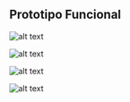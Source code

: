
## Prototipo Funcional

![alt text](https://github.com/WilberRojas/IoT_Dosificador/blob/main/Prototipo%20F%C3%ADsico/im1.jpeg)

![alt text](https://github.com/WilberRojas/IoT_Dosificador/blob/main/Prototipo%20F%C3%ADsico/im2.jpeg)

![alt text](https://github.com/WilberRojas/IoT_Dosificador/blob/main/Prototipo%20F%C3%ADsico/im3.jpeg)

![alt text](https://github.com/WilberRojas/IoT_Dosificador/blob/main/Prototipo%20F%C3%ADsico/vid1.jpeg)
